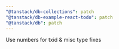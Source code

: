 ```yaml
---
"@tanstack/db-collections": patch
"@tanstack/db-example-react-todo": patch
"@tanstack/db": patch
---
```


Use numbers for txid & misc type fixes
